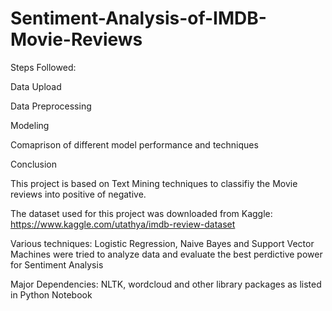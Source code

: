 # Sentiment-Analysis-of-IMDB-Movie-Reviews

Steps Followed:
  
  Data Upload
  
  Data Preprocessing
  
  Modeling
  
  Comaprison of different model performance and techniques
  
  Conclusion
  
  
  This project is based on Text Mining techniques to classifiy the Movie reviews into positive of negative.
  
  The dataset used for this project was downloaded from Kaggle: https://www.kaggle.com/utathya/imdb-review-dataset
  
  Various techniques: Logistic Regression, Naive Bayes and Support Vector Machines were tried to analyze data and evaluate the best perdictive power for Sentiment Analysis
  
  Major Dependencies: NLTK, wordcloud and other library packages as listed in Python Notebook 
  
  
